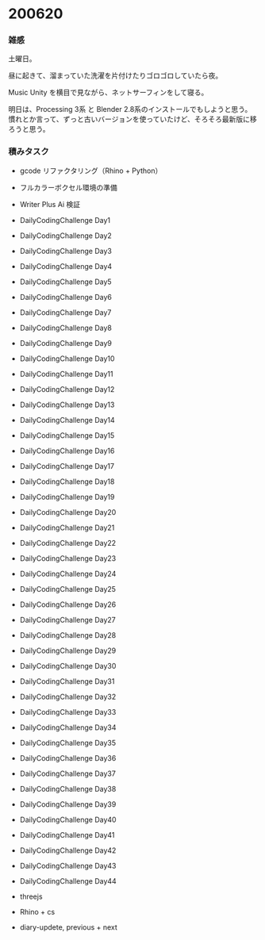 # 200620  

### 雑感  

土曜日。  

昼に起きて、溜まっていた洗濯を片付けたりゴロゴロしていたら夜。  

Music Unity を横目で見ながら、ネットサーフィンをして寝る。  

明日は、Processing 3系 と Blender 2.8系のインストールでもしようと思う。慣れとか言って、ずっと古いバージョンを使っていたけど、そろそろ最新版に移ろうと思う。  

### 積みタスク  

- gcode リファクタリング（Rhino + Python）  
- フルカラーボクセル環境の準備  
- Writer Plus Ai 検証  
- DailyCodingChallenge Day1  
- DailyCodingChallenge Day2  
- DailyCodingChallenge Day3  
- DailyCodingChallenge Day4  
- DailyCodingChallenge Day5  
- DailyCodingChallenge Day6  
- DailyCodingChallenge Day7  
- DailyCodingChallenge Day8  
- DailyCodingChallenge Day9  
- DailyCodingChallenge Day10  
- DailyCodingChallenge Day11  
- DailyCodingChallenge Day12  
- DailyCodingChallenge Day13  
- DailyCodingChallenge Day14  
- DailyCodingChallenge Day15  
- DailyCodingChallenge Day16  
- DailyCodingChallenge Day17  
- DailyCodingChallenge Day18  
- DailyCodingChallenge Day19  
- DailyCodingChallenge Day20  
- DailyCodingChallenge Day21  
- DailyCodingChallenge Day22  
- DailyCodingChallenge Day23  
- DailyCodingChallenge Day24  
- DailyCodingChallenge Day25  
- DailyCodingChallenge Day26  
- DailyCodingChallenge Day27  
- DailyCodingChallenge Day28  
- DailyCodingChallenge Day29  
- DailyCodingChallenge Day30  
- DailyCodingChallenge Day31  
- DailyCodingChallenge Day32  
- DailyCodingChallenge Day33  
- DailyCodingChallenge Day34  
- DailyCodingChallenge Day35  
- DailyCodingChallenge Day36  
- DailyCodingChallenge Day37  
- DailyCodingChallenge Day38  
- DailyCodingChallenge Day39  
- DailyCodingChallenge Day40  
- DailyCodingChallenge Day41  
- DailyCodingChallenge Day42  
- DailyCodingChallenge Day43  
- DailyCodingChallenge Day44  

- threejs  
- Rhino + cs  
- diary-updete, previous + next  
